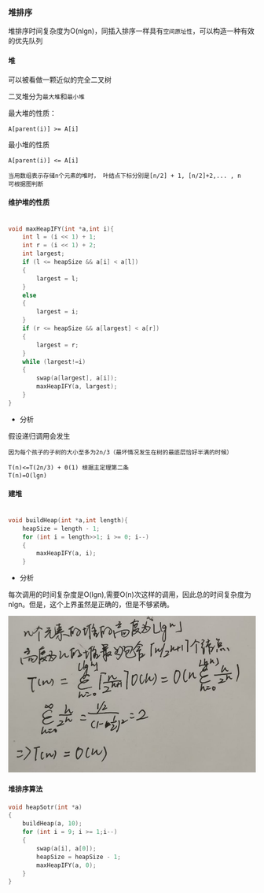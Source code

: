 ### 堆排序

堆排序时间复杂度为O(nlgn)，同插入排序一样具有`空间原址性`，可以构造一种有效的优先队列



#### 堆

可以被看做一颗近似的完全二叉树

二叉堆分为`最大堆`和`最小堆`

最大堆的性质： 

```
A[parent(i)] >= A[i]
```

最小堆的性质

```
A[parent(i)] <= A[i]
```

```
当用数组表示存储n个元素的堆时， 叶结点下标分别是[n/2] + 1, [n/2]+2,... , n
可根据图判断
```

#### 维护堆的性质

```c++

void maxHeapIFY(int *a,int i){
	int l = (i << 1) + 1;
	int r = (i << 1) + 2;
	int largest;
	if (l <= heapSize && a[i] < a[l])
	{
		largest = l;
	}
	else
	{
		largest = i;
	}
	if (r <= heapSize && a[largest] < a[r])
	{
		largest = r;
	}
	while (largest!=i)
	{
		swap(a[largest], a[i]);
		maxHeapIFY(a, largest);
	}
}
```

+ 分析

假设递归调用会发生

```
因为每个孩子的子树的大小至多为2n/3（最坏情况发生在树的最底层恰好半满的时候）
```

```
T(n)<=T(2n/3) + Θ(1) 根据主定理第二条
T(n)=O(lgn)
```

#### 建堆

```c++

void buildHeap(int *a,int length){
	heapSize = length - 1;
	for (int i = length>>1; i >= 0; i--)
	{
		maxHeapIFY(a, i);
	}

```

+ 分析

每次调用的时间复杂度是O(lgn),需要O(n)次这样的调用，因此总的时间复杂度为nlgn。但是，这个上界虽然是正确的，但是不够紧确。

![img](img/003_1.jpg)

#### 堆排序算法

```c++
void heapSotr(int *a)
{
	buildHeap(a, 10);
	for (int i = 9; i >= 1;i--)   
	{
		swap(a[i], a[0]);
		heapSize = heapSize - 1;
		maxHeapIFY(a, 0);
	}
}
```

